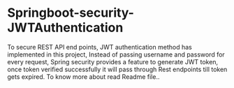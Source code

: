 # Springboot-security-JWTAuthentication
To secure REST API end points, JWT authentication method has implemented in this project, Instead of passing username and password for every request, Spring security provides a feature to generate JWT token, once token verified successfully it will pass through Rest endpoints till token gets expired. To know more about read Readme file..
